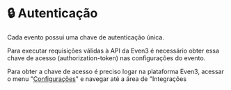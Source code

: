 # 🔒 Autenticação

Cada evento possui uma chave de autenticação única.

Para executar requisições válidas à API da Even3 é necessário obter essa chave de acesso (authorization-token) nas configurações do evento.

Para obter a chave de acesso é preciso logar na plataforma Even3, acessar o menu "[Configurações](https://www.even3.com.br/organizador/configuracao/evento/)" e navegar até a área de "Integrações
